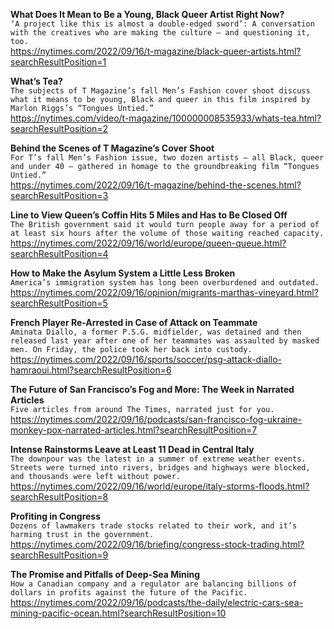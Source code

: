 **What Does It Mean to Be a Young, Black Queer Artist Right Now?**\
`‘A project like this is almost a double-edged sword’: A conversation with the creatives who are making the culture — and questioning it, too.`\
https://nytimes.com/2022/09/16/t-magazine/black-queer-artists.html?searchResultPosition=1

**What’s Tea?**\
`The subjects of T Magazine’s fall Men’s Fashion cover shoot discuss what it means to be young, Black and queer in this film inspired by Marlon Riggs’s “Tongues Untied.”`\
https://nytimes.com/video/t-magazine/100000008535933/whats-tea.html?searchResultPosition=2

**Behind the Scenes of T Magazine’s Cover Shoot**\
`For T’s fall Men’s Fashion issue, two dozen artists — all Black, queer and under 40 — gathered in homage to the groundbreaking film “Tongues Untied.”`\
https://nytimes.com/2022/09/16/t-magazine/behind-the-scenes.html?searchResultPosition=3

**Line to View Queen’s Coffin Hits 5 Miles and Has to Be Closed Off**\
`The British government said it would turn people away for a period of at least six hours after the volume of those waiting reached capacity.`\
https://nytimes.com/2022/09/16/world/europe/queen-queue.html?searchResultPosition=4

**How to Make the Asylum System a Little Less Broken**\
`America’s immigration system has long been overburdened and outdated. `\
https://nytimes.com/2022/09/16/opinion/migrants-marthas-vineyard.html?searchResultPosition=5

**French Player Re-Arrested in Case of Attack on Teammate**\
`Aminata Diallo, a former P.S.G. midfielder, was detained and then released last year after one of her teammates was assaulted by masked men. On Friday, the police took her back into custody.`\
https://nytimes.com/2022/09/16/sports/soccer/psg-attack-diallo-hamraoui.html?searchResultPosition=6

**The Future of San Francisco’s Fog and More: The Week in Narrated Articles**\
`Five articles from around The Times, narrated just for you.`\
https://nytimes.com/2022/09/16/podcasts/san-francisco-fog-ukraine-monkey-pox-narrated-articles.html?searchResultPosition=7

**Intense Rainstorms Leave at Least 11 Dead in Central Italy**\
`The downpour was the latest in a summer of extreme weather events. Streets were turned into rivers, bridges and highways were blocked, and thousands were left without power.`\
https://nytimes.com/2022/09/16/world/europe/italy-storms-floods.html?searchResultPosition=8

**Profiting in Congress**\
`Dozens of lawmakers trade stocks related to their work, and it’s harming trust in the government.`\
https://nytimes.com/2022/09/16/briefing/congress-stock-trading.html?searchResultPosition=9

**The Promise and Pitfalls of Deep-Sea Mining**\
`How a Canadian company and a regulator are balancing billions of dollars in profits against the future of the Pacific.`\
https://nytimes.com/2022/09/16/podcasts/the-daily/electric-cars-sea-mining-pacific-ocean.html?searchResultPosition=10

